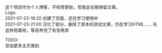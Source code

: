这个项目作为个人博客，不经常更新，但我会长期保留文章。  
Logs:   
2021-07-23-18:20 创建了页面，还在学习使用中  
2021-07-23-21:00 汉化了部分，删除了原本的测试文章，仍在学习HTML...... 先这样用着啦，等高考完了有空再弄

TODO:  
添加更多主页类别
